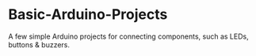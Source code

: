 # Basic-Arduino-Projects
A few simple Arduino projects for connecting components, such as LEDs, buttons &amp; buzzers.
